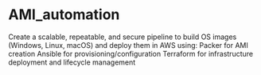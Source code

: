 # AMI_automation
Create a scalable, repeatable, and secure pipeline to build OS images (Windows, Linux, macOS) and deploy them in AWS using:  Packer for AMI creation  Ansible for provisioning/configuration  Terraform for infrastructure deployment and lifecycle management
